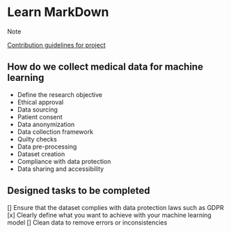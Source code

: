 # Learn MarkDown
>[!NOTE]
>[Contribution guidelines for project](docs/CONTRIBUTING.md)

## How do we collect medical data for machine learning
- Define the research objective
- Ethical approval
- Data sourcing
- Patient consent
- Data anonymization
- Data collection framework
- Quilty checks
- Data pre-processing
- Dataset creation
- Compliance with data protection
- Data sharing and accessibility

## Designed tasks to be completed
[] Ensure that the dataset complies with data protection laws such as GDPR
[x] Clearly define what you want to achieve with your machine learning model
[] Clean data to remove errors or inconsistencies
